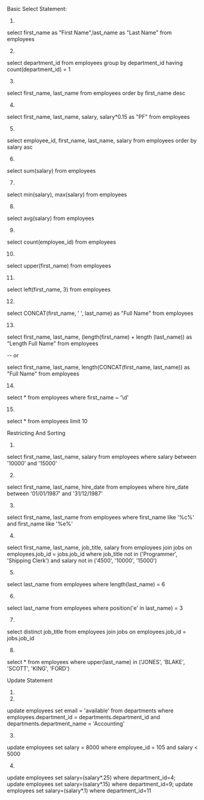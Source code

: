 Basic Select Statement:

1.
select first_name as "First Name",last_name as "Last Name"
from employees

2.
select department_id
from employees
group by department_id
having count(department_id) = 1

3.
select first_name, last_name
from employees
order by first_name desc

4.
select first_name, last_name, salary, salary*0.15 as "PF"
from employees

5.
select employee_id, first_name, last_name, salary
from employees
order by salary asc

6.
select sum(salary)
from employees

7.
select min(salary), max(salary)
from employees

8.
select avg(salary)
from employees

9.
select count(employee_id)
from employees

10.
select upper(first_name)
from employees

11.
select left(first_name, 3)
from employees

12.
select CONCAT(first_name, ' ', last_name) 
as "Full Name"
from employees

13.
select first_name, last_name, 
(length(first_name) + length (last_name)) as "Length Full Name"
from employees

-- or

select first_name, last_name, length(CONCAT(first_name, last_name)) 
as "Full Name"
from employees

14.
select * from employees where first_name ~ '\d'

15.
select *
from employees
limit 10

Restricting And Sorting

1.
select first_name, last_name, salary
from employees
where salary between '10000' and '15000'

2.
select first_name, last_name, hire_date
from employees
where hire_date between '01/01/1987' and '31/12/1987'

3.
select first_name, last_name
from employees
where first_name like '%c%' 
and first_name like '%e%'

4.
select first_name, last_name, job_title, salary
from employees
join jobs
on employees.job_id = jobs.job_id
where job_title not in ('Programmer', 'Shipping Clerk')
and salary not in ('4500', '10000', '15000')

5.
select last_name
from employees
where length(last_name) = 6

6.
select last_name
from employees
where position('e' in last_name) = 3

7.
select distinct job_title
from employees
join jobs
on employees.job_id = jobs.job_id

8.
select *
from employees
where upper(last_name) in ('JONES', 'BLAKE', 'SCOTT', 'KING', 'FORD')

Update Statement

1.

2.
update employees
set email = 'available'
from departments
where employees.department_id = departments.department_id
and departments.department_name = 'Accounting'

3.
update employees
set salary = 8000
where employee_id = 105
and salary < 5000

4.
update employees set salary=(salary*.25)
where department_id=4;  
update employees set salary=(salary*.15)
where department_id=9;
update employees set salary=(salary*.1)
where department_id=11